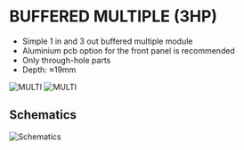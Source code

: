 # BUFFERED MULTIPLE (3HP)

* Simple 1 in and 3 out buffered multiple module
* Aluminium pcb option for the front panel is recommended 
* Only through-hole parts
* Depth: ≈19mm

![MULTI]()
![MULTI]()


## Schematics

![Schematics]()

